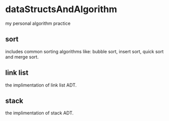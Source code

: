 # dataStructsAndAlgorithm
my personal algorithm practice

## sort
includes common sorting algorithms like: bubble sort, insert sort, quick sort and merge sort.

## link list
the implimentation of link list ADT.

## stack
the implimentation of stack ADT.
